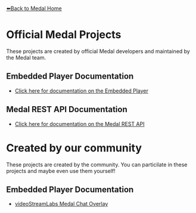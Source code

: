 [⬅️Back to Medal Home](https://medal.tv)

# Official Medal Projects

These projects are created by official Medal developers and maintained by the Medal team.
  
## Embedded Player Documentation

  * [Click here for documentation on the Embedded Player](/player)
  
## Medal REST API Documentation
 
  * [Click here for documentation on the Medal REST API](/api)
  
# Created by our community

These projects are created by the community. You can particilate in these projects and maybe even use them yourself!
  
## Embedded Player Documentation

  * [video](https://www.youtube.com/watch?v=q2mIDQ8BcW4)[StreamLabs Medal Chat Overlay](https://github.com/camalot/chatbot-medaloverlay)

  


